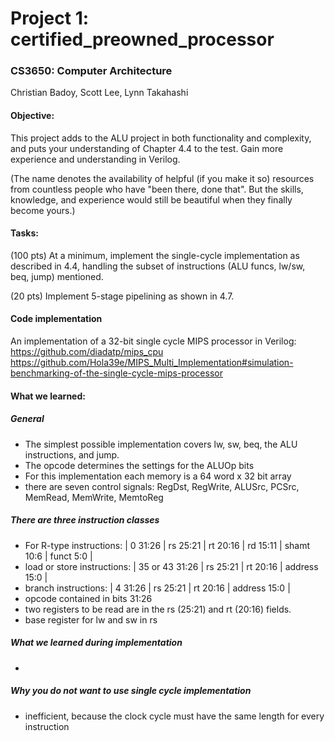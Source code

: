 # Project 1: certified_preowned_processor
### CS3650: Computer Architecture
Christian Badoy, Scott Lee, Lynn Takahashi

#### Objective:

This project adds to the ALU project in both functionality and complexity, and puts your understanding of Chapter 4.4 to the test. Gain more experience and understanding in Verilog.

(The name denotes the availability of helpful (if you make it so) resources from countless people who have "been there, done that". But the skills, knowledge, and experience would still be beautiful when they finally become yours.)


#### Tasks:

(100 pts) At a minimum, implement the single-cycle implementation as described in 4.4, handling the subset of instructions (ALU funcs, lw/sw, beq, jump) mentioned.

(20 pts) Implement 5-stage pipelining as shown in 4.7.



#### Code implementation  
An implementation of a 32-bit single cycle MIPS processor in Verilog: https://github.com/diadatp/mips_cpu
https://github.com/Hola39e/MIPS_Multi_Implementation#simulation-benchmarking-of-the-single-cycle-mips-processor

#### What we learned:
##### General
- The simplest possible implementation covers lw, sw, beq, the ALU instructions, and jump.
- The opcode determines the settings for the ALUOp bits
- For this implementation each memory is a 64 word x 32 bit array
- there are seven control signals: RegDst, RegWrite, ALUSrc, PCSrc, MemRead, MemWrite, MemtoReg

##### There are three instruction classes
- For R-type instructions: | 0  31:26 | rs 25:21 | rt 20:16 | rd 15:11 | shamt 10:6 | funct 5:0 |
- load or store instructions: | 35 or 43 31:26 | rs 25:21 | rt 20:16 | address 15:0 |
- branch instructions: | 4 31:26 | rs 25:21 | rt 20:16 | address 15:0 |
- opcode contained in bits 31:26
- two registers to be read are in the rs (25:21) and rt (20:16) fields.
- base register for lw and sw in rs

##### What we learned during implementation
- 

##### Why you do not want to use single cycle implementation
- inefficient, because the clock cycle must have the same length for every instruction

